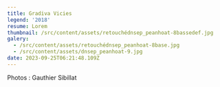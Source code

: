 ```yaml
---
title: Gradiva Vicies
legend: '2018'
resume: Lorem
thumbnail: /src/content/assets/retouchédnsep_peanhoat-8bassedef.jpg
galery:
  - /src/content/assets/retouchédnsep_peanhoat-8base.jpg
  - /src/content/assets/dnsep_peanhoat-9.jpg
date: 2023-09-25T06:21:48.109Z
---
```


Photos : Gauthier Sibillat
